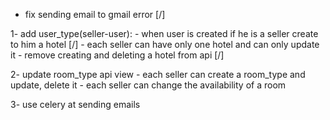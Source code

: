 - fix sending email to gmail error [/]

1- add user_type(seller-user):
    - when user is created if he is a seller create to him a hotel [/]
    - each seller can have only one hotel and can only update it
    - remove creating and deleting a hotel from api  [/]

2- update room_type api view
    - each seller can create a room_type and update, delete it
    - each seller can change the availability of a room

3- use celery at sending emails
